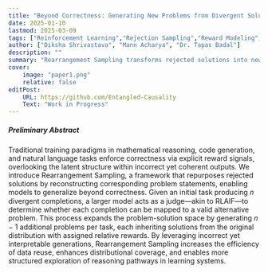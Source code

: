 ```yaml
---
title: "Beyond Correctness: Generating New Problems from Divergent Solutions for Reasoning with Rearrangement Sampling" 
date: 2025-01-10
lastmod: 2025-03-09
tags: ["Reinforcement Learning","Rejection Sampling","Reward Modeling","Post-Training"]
author: ["Diksha Shrivastava", "Mann Acharya", "Dr. Tapas Badal"]
description: "" 
summary: "Rearrangement Sampling transforms rejected solutions into new problem statements, expanding the problem-solution space beyond correctness constraints. A larger model acts as a judge to assess whether alternative problems can be inferred from divergent completions, assigning structured rewards to prior generations. This enables efficient data reuse, improves distributional coverage, and enhances reasoning generalization across domains." 
cover:
    image: "paper1.png"
    relative: false
editPost:
    URL: https://github.com/Entangled-Causality
    Text: "Work in Progress"
---
```


##### Preliminary Abstract

Traditional training paradigms in mathematical reasoning, code generation, and natural language tasks enforce correctness via explicit reward signals, overlooking the latent structure within incorrect yet coherent outputs. We introduce Rearrangement Sampling, a framework that repurposes rejected solutions by reconstructing corresponding problem statements, enabling models to generalize beyond correctness. Given an initial task producing 
𝑛 divergent completions, a larger model acts as a judge—akin to RLAIF—to determine whether each completion can be mapped to a valid alternative problem. This process expands the problem-solution space by generating 
𝑛 − 1 additional problems per task, each inheriting solutions from the original distribution with assigned relative rewards. By leveraging incorrect yet interpretable generations, Rearrangement Sampling increases the efficiency of data reuse, enhances distributional coverage, and enables more structured exploration of reasoning pathways in learning systems.
